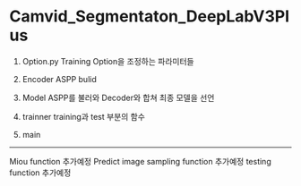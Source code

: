 # Camvid_Segmentaton_DeepLabV3Plus

1. Option.py
Training Option을 조정하는 파라미터들

2. Encoder
ASPP bulid

3. Model
ASPP를 불러와 Decoder와 합쳐 최종 모델을 선언

4. trainner
training과 test 부분의 함수

5. main

----------------------------------------------------------

Miou function 추가예정
Predict image sampling function 추가예정
testing function 추가예정

